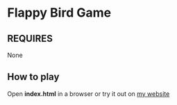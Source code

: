 # Flappy Bird Game
REQUIRES
--------------------
None

How to play
-----------------
Open **index.html** in a browser or try it out on [my website](https://www.briangood.dev/)
